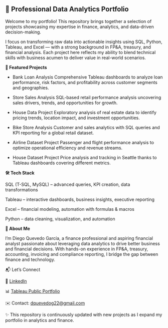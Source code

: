 ## 📂 Professional Data Analytics Portfolio

Welcome to my portfolio! This repository brings together a selection of projects showcasing my expertise in finance, analytics, and data-driven decision-making.

I focus on transforming raw data into actionable insights using SQL, Python, Tableau, and Excel — with a strong background in FP&A, treasury, and financial analysis. Each project here reflects my ability to blend technical skills with business acumen to deliver value in real-world scenarios.

**🚀 Featured Projects**

- Bank Loan Analysis
Comprehensive Tableau dashboards to analyze loan performance, risk factors, and profitability across customer segments and geographies.

- Store Sales Analysis
SQL-based retail performance analysis uncovering sales drivers, trends, and opportunities for growth.

- House Data Project
Exploratory analysis of real estate data to identify pricing trends, location impact, and investment opportunities.

- Bike Store Analysis
Customer and sales analytics with SQL queries and KPI reporting for a global retail dataset.

- Airline Dataset Project
Passenger and flight performance analysis to optimize operational efficiency and revenue streams.

- House Dataset Project
Price analysis and tracking in Seattle thanks to Tableau dashboards covering different metrics.

**🛠️ Tech Stack**

SQL (T-SQL, MySQL) – advanced queries, KPI creation, data transformations

Tableau – interactive dashboards, business insights, executive reporting

Excel – financial modeling, automation with formulas & macros

Python – data cleaning, visualization, and automation

**🎯 About Me**

I’m Diego Quevedo García, a finance professional and aspiring financial analyst passionate about leveraging data analytics to drive better business and financial decisions. With hands-on experience in FP&A, treasury, accounting, invoicing and compliance reporting, I bridge the gap between finance and technology.

📬 Let’s Connect

💼 [LinkedIn](www.linkedin.com/in/diegoquevg)

📊 [Tableau Public Portfolio](https://public.tableau.com/app/profile/diego.quevedo.garc.a/vizzes)

✉️ Contact: dquevedog22@gmail.com

✨ This repository is continuously updated with new projects as I expand my portfolio in analytics and finance.
